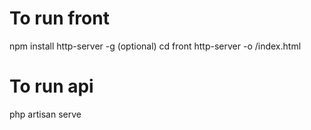 # To run front

npm install http-server -g (optional)
cd front
http-server -o /index.html

# To run api

php artisan serve